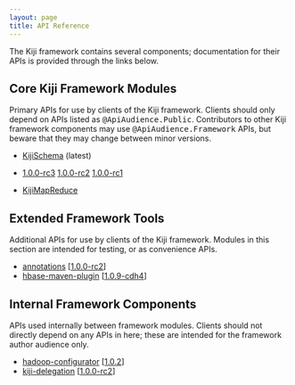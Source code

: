 ```yaml
---
layout: page
title: API Reference
---
```


The Kiji framework contains several components; documentation for their
APIs is provided through the links below.

## Core Kiji Framework Modules

Primary APIs for use by clients of the Kiji framework. Clients should
only depend on APIs listed as <tt>@ApiAudience.Public</tt>. Contributors
to other Kiji framework components may use <tt>@ApiAudience.Framework</tt>
APIs, but beware that they may change between minor versions.


* [KijiSchema](kiji-schema/1.0.0-rc4) (latest) 
* [1.0.0-rc3](kiji-schema/1.0.0-rc3) [1.0.0-rc2](kiji-schema/1.0.0-rc2) [1.0.0-rc1](kiji-schema/1.0.0-rc1)

* [KijiMapReduce](kiji-mapreduce/1.0.0-rc4)

## Extended Framework Tools
Additional APIs for use by clients of the Kiji framework. Modules in this section
are intended for testing, or as convenience APIs.


<ul>
  <li><a href="annotations/1.0.0-rc2">annotations</a>
      [<a href="annotations/1.0.0-rc2">1.0.0-rc2</a>]
  </li>
  <li><a href="hbase-maven-plugin/1.0.9-cdh4">hbase-maven-plugin</a>
      [<a href="hbase-maven-plugin/1.0.9-cdh4">1.0.9-cdh4</a>]
  </li>
</ul>


## Internal Framework Components
APIs used internally between framework modules. Clients should not directly
depend on any APIs in here; these are intended for the framework author audience
only.

<ul>
  <li><a href="hadoop-configurator/1.0.2">hadoop-configurator</a>
      [<a href="hadoop-configurator/1.0.2">1.0.2</a>]
  </li>
  <li><a href="kiji-delegation/1.0.0-rc2">kiji-delegation</a>
      [<a href="kiji-delegation/1.0.0-rc2">1.0.0-rc2</a>]
  </li>
</ul>
